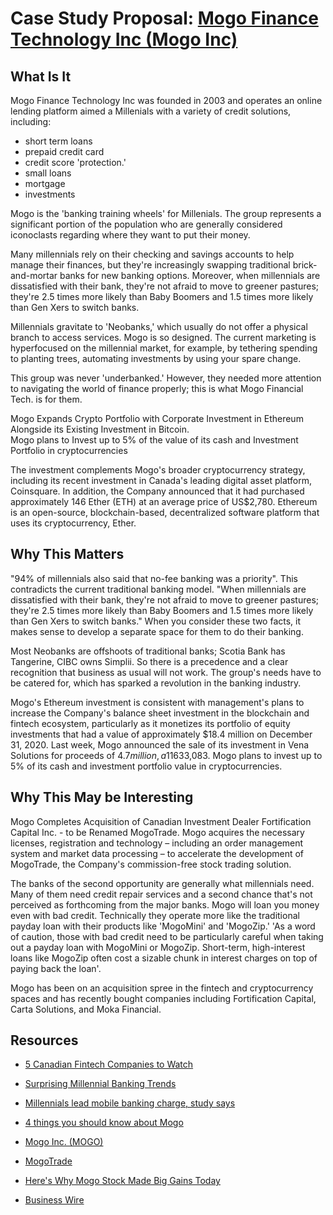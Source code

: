 # Case Study Proposal: [Mogo Finance Technology Inc (Mogo Inc)](https://mogo.ca/)

## What Is It

Mogo Finance Technology Inc was founded in 2003 and operates an online lending platform aimed a Millenials with a variety of credit solutions, including:

* short term loans
* prepaid credit card
* credit score 'protection.'
* small loans
* mortgage
* investments


Mogo is the 'banking training wheels' for Millenials.  The group represents a significant portion of the population who are generally considered iconoclasts regarding where they want to put their money.

Many millennials rely on their checking and savings accounts to help manage their finances, but they're increasingly swapping traditional brick-and-mortar banks for new banking options. Moreover, when millennials are dissatisfied with their bank, they're not afraid to move to greener pastures; they're 2.5 times more likely than Baby Boomers and 1.5 times more likely than Gen Xers to switch banks.

Millennials gravitate to 'Neobanks,' which usually do not offer a physical branch to access services.  Mogo is so designed.  The current marketing is hyperfocused on the millennial market, for example, by tethering spending to planting trees, automating investments by using your spare change.

This group was never 'underbanked.' However, they needed more attention to navigating the world of finance properly; this is what Mogo Financial Tech. is for them.

Mogo Expands Crypto Portfolio with Corporate Investment in Ethereum Alongside its Existing Investment in Bitcoin.  
Mogo plans to Invest up to 5% of the value of its cash and Investment Portfolio in cryptocurrencies

The investment complements Mogo's broader cryptocurrency strategy, including its recent investment in Canada's leading digital asset platform, Coinsquare. In addition, the Company announced that it had purchased approximately 146 Ether (ETH) at an average price of US$2,780. Ethereum is an open-source, blockchain-based, decentralized software platform that uses its cryptocurrency, Ether.

## Why This Matters

"94% of millennials also said that no-fee banking was a priority".  This contradicts the current traditional banking model.  "When millennials are dissatisfied with their bank, they're not afraid to move to greener pastures; they're 2.5 times more likely than Baby Boomers and 1.5 times more likely than Gen Xers to switch banks."  When you consider these two facts, it makes sense to develop a separate space for them to do their banking.

Most Neobanks are offshoots of traditional banks; Scotia Bank has Tangerine, CIBC owns Simplii.  So there is a precedence and a clear recognition that business as usual will not work.  The group's needs have to be catered for, which has sparked a revolution in the banking industry.  

Mogo's Ethereum investment is consistent with management's plans to increase the Company's balance sheet investment in the blockchain and fintech ecosystem, particularly as it monetizes its portfolio of equity investments that had a value of approximately $18.4 million on December 31, 2020. Last week, Mogo announced the sale of its investment in Vena Solutions for proceeds of $4.7 million, a 116% increase from the book value on December 31, 2020. In addition, the Company has already invested in Bitcoin, acquiring approximately 18 Bitcoins to date in open market transactions at an average price of US$33,083. Mogo plans to invest up to 5% of its cash and investment portfolio value in cryptocurrencies.

## Why This May be Interesting

Mogo Completes Acquisition of Canadian Investment Dealer Fortification Capital Inc. - to be Renamed MogoTrade.  Mogo acquires the necessary licenses, registration and technology – including an order management system and market data processing – to accelerate the development of MogoTrade, the Company's commission-free stock trading solution.

The banks of the second opportunity are generally what millennials need. Many of them need credit repair services and a second chance that's not perceived as forthcoming from the major banks. Mogo will loan you money even with bad credit.  Technically they operate more like the traditional payday loan with their products like 'MogoMini' and 'MogoZip.'  'As a word of caution, those with bad credit need to be particularly careful when taking out a payday loan with MogoMini or MogoZip. Short-term, high-interest loans like MogoZip often cost a sizable chunk in interest charges on top of paying back the loan'.

Mogo has been on an acquisition spree in the fintech and cryptocurrency spaces and has recently bought companies including Fortification Capital, Carta Solutions, and Moka Financial.

## Resources

* [5 Canadian Fintech Companies to Watch](https://www.investopedia.com/articles/markets/081116/5-fintech-firms-emerging-canada-mftgf-vggof.asp)

* [Surprising Millennial Banking Trends](https://www.thebalance.com/where-do-millennials-bank-and-why-4428054)

* [Millennials lead mobile banking charge, study says](https://www.paymentsdive.com/ex/mpt/news/millennials-lead-mobile-banking-charge-study-says/?)

* [4 things you should know about Mogo](https://www.moneysense.ca/save/4-things-you-should-know-about-mogo/)

* [Mogo Inc. (MOGO)](https://finance.yahoo.com/quote/MOGO/)

* [MogoTrade](https://finance.yahoo.com/news/mogo-completes-acquisition-canadian-investment-120800936.html)

* [Here's Why Mogo Stock Made Big Gains Today](https://finance.yahoo.com/m/f366b501-4611-379a-acef-732408bfddb5/here-s-why-mogo-stock-made.html)

* [Business Wire](https://www.businesswire.com/news/home/20210503005398/en/Mogo-Expands-Crypto-Portfolio-with-Corporate-Investment-in-Ethereum-Alongside-its-Existing-Investment-in-Bitcoin)
